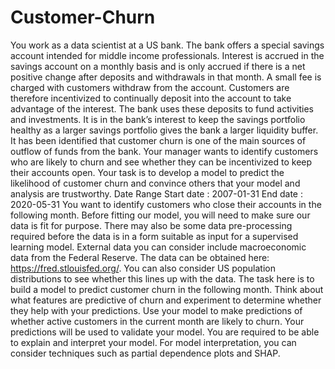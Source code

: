 # Customer-Churn

You work as a data scientist at a US bank. The bank offers a special savings account intended for middle income professionals. Interest is accrued in the savings account on a monthly basis and is only accrued if there is a net positive change after deposits and withdrawals in that month. A small fee is charged with customers withdraw from the account. Customers are therefore incentivized to continually deposit into the account to take advantage of the interest.
The bank uses these deposits to fund activities and investments. It is in the bank’s interest to keep the savings portfolio healthy as a larger savings portfolio gives the bank a larger liquidity buffer. It has been identified that customer churn is one of the main sources of outflow of funds from the bank.
Your manager wants to identify customers who are likely to churn and see whether they can be incentivized to keep their accounts open. Your task is to develop a model to predict the likelihood of customer churn and convince others that your model and analysis are trustworthy.
Date Range
Start date	: 2007-01-31
End date	: 2020-05-31
You want to identify customers who close their accounts in the following month.
Before fitting our model, you will need to make sure our data is fit for purpose. There may also be some data pre-processing required before the data is in a form suitable as input for a supervised learning model.
External data you can consider include macroeconomic data from the Federal Reserve. The data can be obtained here: https://fred.stlouisfed.org/. You can also consider US population distributions to see whether this lines up with the data.
The task here is to build a model to predict customer churn in the following month. Think about what features are predictive of churn and experiment to determine whether they help with your predictions.
Use your model to make predictions of whether active customers in the current month are likely to churn. Your predictions will be used to validate your model.
You are required to be able to explain and interpret your model. For model interpretation, you can consider techniques such as partial dependence plots and SHAP.
